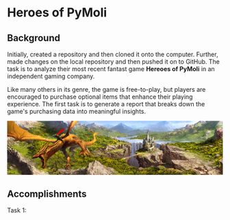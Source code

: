 # Heroes of PyMoli

## Background

Initially, created a repository and then cloned it onto the computer. Further, made changes on the local repository and then pushed it on to GitHub. The task is to analyze their most recent fantast game **Hereoes of PyMoli** in an independent gaming company. 

Like many others in its genre, the game is free-to-play, but players are encouraged to purchase optional items that enhance their playing experience. The first task is to generate a report that breaks down the game's purchasing data into meaningful insights.

![Heroes of PyMoli](/images/heroespymoli.jpg)

## Accomplishments

Task 1: 
